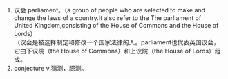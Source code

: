 1. 议会 parliament。（a group of people who are selected to make and change the laws of a country.It also refer to the The parliament of United Kingdom,consisting of the House of Commons and the House of Lords）  
（议会是被选择制定和修改一个国家法律的人。parliament也代表英国议会，它由下议院（the House of Commons）和上议院（the House of Lords）组成。
2. conjecture  v.猜测，臆测。
